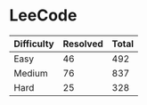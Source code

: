 # LeeCode

| Difficulty | Resolved | Total |
| :--------- | :------- | :---- |
| Easy       | 46       | 492   |
| Medium     | 76       | 837   |
| Hard       | 25       | 328   |
